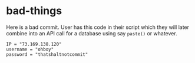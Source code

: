 # bad-things

Here is a bad commit. User has this code in their script which they will later combine into an API call for a database using say `paste()` or whatever.

```
IP = "73.169.138.120"
username = "ohboy"
password = "thatshaltnotcommit"
```
